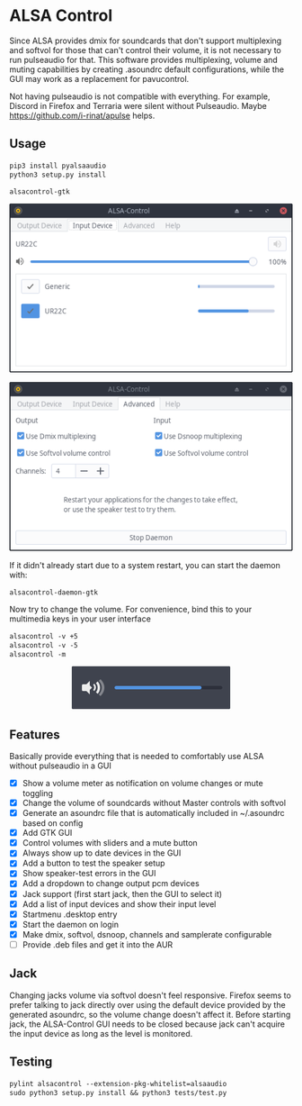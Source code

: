 # ALSA Control

Since ALSA provides dmix for soundcards that don't support multiplexing and softvol for those that can't control their volume,
it is not necessary to run pulseaudio for that. This software provides multiplexing, volume and muting capabilities by creating
.asoundrc default configurations, while the GUI may work as a replacement for pavucontrol.

Not having pulseaudio is not compatible with everything. For example, Discord in Firefox and Terraria were silent without Pulseaudio.
Maybe https://github.com/i-rinat/apulse helps.

## Usage

```
pip3 install pyalsaaudio
python3 setup.py install
```

```
alsacontrol-gtk
```

<p align="center">
    <img src="data/input-devices.png"/>
</p>
<p align="center">
    <img src="data/advanced.png"/>
</p>

If it didn't already start due to a system restart, you can start the daemon with:

```
alsacontrol-daemon-gtk
```

Now try to change the volume. For convenience, bind this to your multimedia keys in your user interface

```
alsacontrol -v +5
alsacontrol -v -5
alsacontrol -m
```

<p align="center">
    <img src="data/notifications.png"/>
</p>


## Features

Basically provide everything that is needed to comfortably use ALSA without pulseaudio in a GUI

- [x] Show a volume meter as notification on volume changes or mute toggling
- [x] Change the volume of soundcards without Master controls with softvol
- [x] Generate an asoundrc file that is automatically included in ~/.asoundrc based on config
- [x] Add GTK GUI
- [x] Control volumes with sliders and a mute button
- [x] Always show up to date devices in the GUI
- [x] Add a button to test the speaker setup
- [x] Show speaker-test errors in the GUI
- [x] Add a dropdown to change output pcm devices
- [x] Jack support (first start jack, then the GUI to select it)
- [x] Add a list of input devices and show their input level
- [x] Startmenu .desktop entry
- [x] Start the daemon on login
- [x] Make dmix, softvol, dsnoop, channels and samplerate configurable
- [ ] Provide .deb files and get it into the AUR

## Jack

Changing jacks volume via softvol doesn't feel responsive. Firefox seems to prefer
talking to jack directly over using the default device provided by the generated asoundrc, so the
volume change doesn't affect it. Before starting jack, the ALSA-Control GUI needs to be closed because
jack can't acquire the input device as long as the level is monitored.

## Testing

```
pylint alsacontrol --extension-pkg-whitelist=alsaaudio
sudo python3 setup.py install && python3 tests/test.py
```
